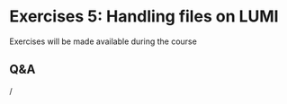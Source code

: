 # Exercises 5: Handling files on LUMI

Exercises will be made available during the course

<!--
- [Exercises on "LUMI-O object storage"](E204-ObjectStorage.md)
-->

## Q&A

/
